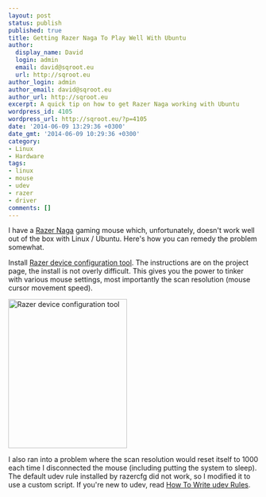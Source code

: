 ```yaml
---
layout: post
status: publish
published: true
title: Getting Razer Naga To Play Well With Ubuntu
author:
  display_name: David
  login: admin
  email: david@sqroot.eu
  url: http://sqroot.eu
author_login: admin
author_email: david@sqroot.eu
author_url: http://sqroot.eu
excerpt: A quick tip on how to get Razer Naga working with Ubuntu
wordpress_id: 4105
wordpress_url: http://sqroot.eu/?p=4105
date: '2014-06-09 13:29:36 +0300'
date_gmt: '2014-06-09 10:29:36 +0300'
category:
- Linux
- Hardware
tags:
- linux
- mouse
- udev
- razer
- driver
comments: []
---
```


I have a <a href="http://www.razerzone.com/gaming-mice/razer-naga/">Razer Naga</a> gaming mouse which, unfortunately, doesn't work well out of the box with Linux / Ubuntu. Here's how you can remedy the problem somewhat.


Install <a href="http://bues.ch/cms/hacking/razercfg.html">Razer device configuration tool</a>. The instructions are on the project page, the install is not overly difficult. This gives you the power to tinker with various mouse settings, most importantly the scan resolution (mouse cursor movement speed).


<a href="http://sqroot.eu/wp-content/uploads/2014/06/Razer-device-configuration_001.png"><img class="alignnone size-medium wp-image-4108" src="http://sqroot.eu/wp-content/uploads/2014/06/Razer-device-configuration_001-239x300.png" alt="Razer device configuration tool" width="239" height="300" /></a>


I also ran into a problem where the scan resolution would reset itself to 1000 each time I disconnected the mouse (including putting the system to sleep). The default udev rule installed by razercfg did not work, so I modified it to use a custom script. If you're new to udev, read <a href="http://hackaday.com/2009/09/18/how-to-write-udev-rules/">How To Write udev Rules</a>.


<script src="https://gist.github.com/anroots/259cdb7c6e28b36ca711.js"></script>

